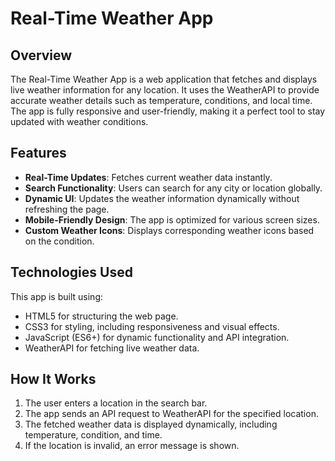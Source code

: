 # Real-Time Weather App

## Overview
The Real-Time Weather App is a web application that fetches and displays live weather information for any location. It uses the WeatherAPI to provide accurate weather details such as temperature, conditions, and local time. The app is fully responsive and user-friendly, making it a perfect tool to stay updated with weather conditions.

## Features
- **Real-Time Updates**: Fetches current weather data instantly.
- **Search Functionality**: Users can search for any city or location globally.
- **Dynamic UI**: Updates the weather information dynamically without refreshing the page.
- **Mobile-Friendly Design**: The app is optimized for various screen sizes.
- **Custom Weather Icons**: Displays corresponding weather icons based on the condition.

## Technologies Used
This app is built using:
- HTML5 for structuring the web page.
- CSS3 for styling, including responsiveness and visual effects.
- JavaScript (ES6+) for dynamic functionality and API integration.
- WeatherAPI for fetching live weather data.

## How It Works
1. The user enters a location in the search bar.
2. The app sends an API request to WeatherAPI for the specified location.
3. The fetched weather data is displayed dynamically, including temperature, condition, and time.
4. If the location is invalid, an error message is shown.
